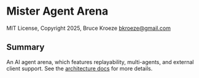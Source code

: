 # Mister Agent Arena

MIT License, Copyright 2025, Bruce Kroeze <bkroeze@gmail.com>

## Summary

An AI agent arena, which features replayability, multi-agents, and external client support.  See the [architecture docs](./docs/architecture.md) for more details.

